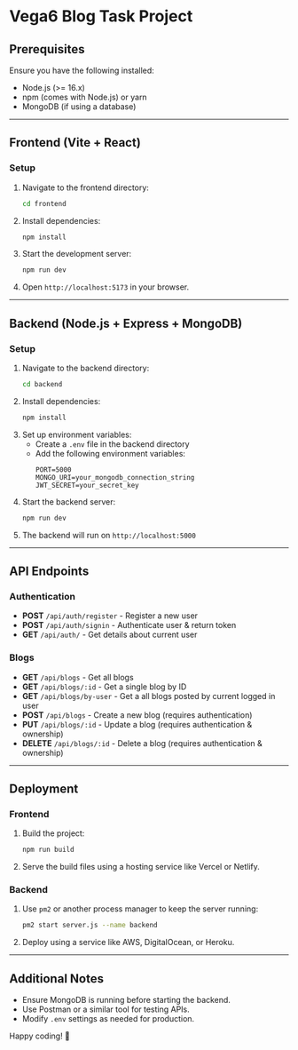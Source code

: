 # Vega6 Blog Task Project

## Prerequisites
Ensure you have the following installed:
- Node.js (>= 16.x)
- npm (comes with Node.js) or yarn
- MongoDB (if using a database)

---

## Frontend (Vite + React)

### Setup
1. Navigate to the frontend directory:
   ```sh
   cd frontend
   ```
2. Install dependencies:
   ```sh
   npm install
   ```
3. Start the development server:
   ```sh
   npm run dev
   ```
4. Open `http://localhost:5173` in your browser.

---

## Backend (Node.js + Express + MongoDB)

### Setup
1. Navigate to the backend directory:
   ```sh
   cd backend
   ```
2. Install dependencies:
   ```sh
   npm install
   ```
3. Set up environment variables:
   - Create a `.env` file in the backend directory
   - Add the following environment variables:
     ```env
     PORT=5000
     MONGO_URI=your_mongodb_connection_string
     JWT_SECRET=your_secret_key
     ```
4. Start the backend server:
   ```sh
   npm run dev
   ```
5. The backend will run on `http://localhost:5000`

---

## API Endpoints

### Authentication
- **POST** `/api/auth/register` - Register a new user
- **POST** `/api/auth/signin` - Authenticate user & return token
- **GET** `/api/auth/` - Get details about current user

### Blogs
- **GET** `/api/blogs` - Get all blogs
- **GET** `/api/blogs/:id` - Get a single blog by ID
- **GET** `/api/blogs/by-user` - Get a all blogs posted by current logged in user
- **POST** `/api/blogs` - Create a new blog (requires authentication)
- **PUT** `/api/blogs/:id` - Update a blog (requires authentication & ownership)
- **DELETE** `/api/blogs/:id` - Delete a blog (requires authentication & ownership)

---

## Deployment
### Frontend
1. Build the project:
   ```sh
   npm run build
   ```
2. Serve the build files using a hosting service like Vercel or Netlify.

### Backend
1. Use `pm2` or another process manager to keep the server running:
   ```sh
   pm2 start server.js --name backend
   ```
2. Deploy using a service like AWS, DigitalOcean, or Heroku.

---

## Additional Notes
- Ensure MongoDB is running before starting the backend.
- Use Postman or a similar tool for testing APIs.
- Modify `.env` settings as needed for production.

Happy coding! 🚀

